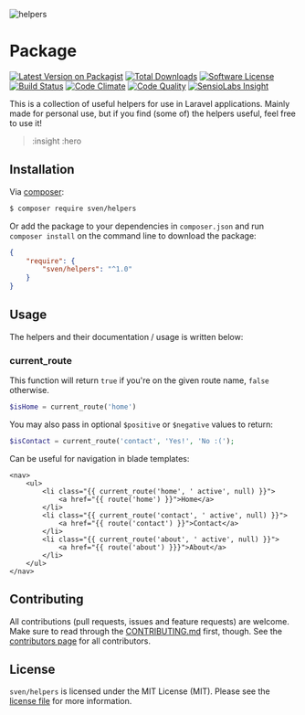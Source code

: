 ![helpers](https://cloud.githubusercontent.com/assets/11269635/23331282/fc1f9b66-fb62-11e6-953d-19d813ea39ef.jpg)

# Package

[![Latest Version on Packagist][ico-version]][link-packagist]
[![Total Downloads][ico-downloads]][link-downloads]
[![Software License][ico-license]](LICENSE.md)
[![Build Status][ico-travis]][link-travis]
[![Code Climate][ico-codeclimate]][link-codeclimate]
[![Code Quality][ico-quality]][link-quality]
[![SensioLabs Insight][ico-insight]][link-insight]

This is a collection of useful helpers for use in Laravel applications. Mainly
made for personal use, but if you find (some of) the helpers useful, feel free
to use it!

> :insight
> :hero

## Installation
Via [composer](http://getcomposer.org):

```bash
$ composer require sven/helpers
```

Or add the package to your dependencies in `composer.json` and run
`composer install` on the command line to download the package:

```json
{
    "require": {
        "sven/helpers": "^1.0"
    }
}
```

## Usage
The helpers and their documentation / usage is written below:

### current_route
This function will return `true` if you're on the given route name, `false` otherwise.

```php
$isHome = current_route('home')
```

You may also pass in optional `$positive` or `$negative` values to return:

```php
$isContact = current_route('contact', 'Yes!', 'No :(');
```

Can be useful for navigation in blade templates:
```blade
<nav>
    <ul>
        <li class="{{ current_route('home', ' active', null) }}">
            <a href="{{ route('home') }}">Home</a>
        </li>    
        <li class="{{ current_route('contact', ' active', null) }}">
            <a href="{{ route('contact') }}">Contact</a>
        </li>    
        <li class="{{ current_route('about', ' active', null) }}">
            <a href="{{ route('about') }}}">About</a>
        </li>    
    </ul>
</nav>
```

## Contributing
All contributions (pull requests, issues and feature requests) are
welcome. Make sure to read through the [CONTRIBUTING.md](CONTRIBUTING.md) first,
though. See the [contributors page](../../graphs/contributors) for all contributors.

## License
`sven/helpers` is licensed under the MIT License (MIT). Please see the
[license file](LICENSE.md) for more information.

[ico-version]: https://img.shields.io/packagist/v/sven/helpers.svg?style=flat-square
[ico-license]: https://img.shields.io/badge/license-MIT-green.svg?style=flat-square
[ico-downloads]: https://img.shields.io/packagist/dt/sven/helpers.svg?style=flat-square
[ico-travis]: https://img.shields.io/travis/svenluijten/helpers.svg?style=flat-square
[ico-codeclimate]: https://img.shields.io/codeclimate/github/svenluijten/helpers.svg?style=flat-square
[ico-quality]: https://img.shields.io/scrutinizer/g/svenluijten/helpers.svg?style=flat-square
[ico-insight]: https://img.shields.io/sensiolabs/i/:insight.svg?style=flat-square

[link-packagist]: https://packagist.org/packages/sven/helpers
[link-downloads]: https://packagist.org/packages/sven/helpers
[link-travis]: https://travis-ci.org/svenluijten/helpers
[link-codeclimate]: https://codeclimate.com/github/svenluijten/helpers
[link-quality]: https://scrutinizer-ci.com/g/svenluijten/helpers/?branch=master
[link-insight]: https://insight.sensiolabs.com/projects/:insight
